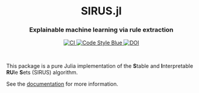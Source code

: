 <h1 align="center">SIRUS.jl</h1>

<h3 align="center">
  Explainable machine learning via rule extraction
</h3>

<p align="center">
    <a href="https://github.com/rikhuijzer/SIRUS.jl/actions?query=workflow%3ACI+branch%3Amain">
        <img src="https://github.com/rikhuijzer/SIRUS.jl/workflows/CI/badge.svg" alt="CI">
    </a>
    <a href="https://github.com/invenia/BlueStyle">
        <img src="https://img.shields.io/badge/Code%20Style-Blue-4495d1.svg" alt="Code Style Blue">
    </a>
    <a href="https://zenodo.org/badge/latestdoi/567665496">
        <img src="https://zenodo.org/badge/567665496.svg" alt="DOI">
    </a>
</p>

<br>

This package is a pure Julia implementation of the **S**table and **I**nterpretable **RU**le **S**ets (SIRUS) algorithm.

See the [documentation](https://sirus.jl.huijzer.xyz/dev/) for more information.
